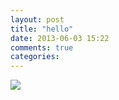 ```yaml
---
layout: post
title: "hello"
date: 2013-06-03 15:22
comments: true
categories: 
---
```

<html>
<body>
<img src="http://www.dpcdsb.org/NR/rdonlyres/7E72E60C-8385-44EF-AB14-CF01F7BDF9EA/88305/welcom3.gif">
</body> 
</html>

